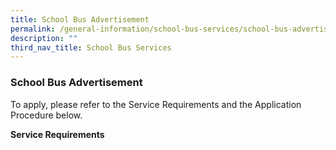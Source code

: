 ```yaml
---
title: School Bus Advertisement
permalink: /general-information/school-bus-services/school-bus-advertisement/
description: ""
third_nav_title: School Bus Services
---
```

### School Bus Advertisement
To apply, please refer to the Service Requirements and the Application Procedure below.

**Service Requirements**

